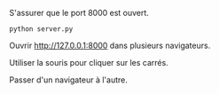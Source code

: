 
S'assurer que le port 8000 est ouvert.

```
python server.py
```

Ouvrir http://127.0.0.1:8000  dans plusieurs navigateurs. 

Utiliser la souris pour cliquer sur les carrés.

Passer d'un navigateur à l'autre.